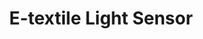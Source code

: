 ---
title: E-textile Light Sensor
layout: page
src: light_sensor_example.mp4
type: video
alt: A demonstration of an e-textile that reacts to a light sensor. As a hand covers the e-textile, the connected LEDs turn off one by one. When the hand is removed, all of the LEDs turn back on.
---
